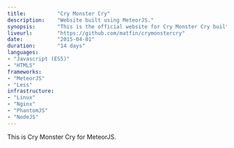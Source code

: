 ```yaml
---
title: 			"Cry Monster Cry"
description:	"Website built using MeteorJS."
synopsis:		"This is the official website for Cry Monster Cry built using MeteorJS."
liveurl:		"https://github.com/matfin/crymonstercry"
date:			"2015-04-01"
duration:		"14 days"
languages: 		
- "Javascript (ES5)"
- "HTML5"
frameworks:
- "MeteorJS"
- "Less"
infrastructure:
- "Linux"
- "Nginx"
- "PhantomJS"
- "NodeJS"
---
```


This is Cry Monster Cry for MeteorJS.